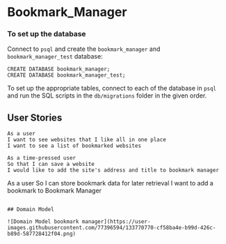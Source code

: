 # Bookmark_Manager

### To set up the database

Connect to `psql` and create the `bookmark_manager` and `bookmark_manager_test` database:

```
CREATE DATABASE bookmark_manager;
CREATE DATABASE bookmark_manager_test;
```

To set up the appropriate tables, 
connect to each of the database in `psql` and run the SQL scripts in the `db/migrations` folder in the given order.

## User Stories

```
As a user
I want to see websites that I like all in one place
I want to see a list of bookmarked websites

As a time-pressed user
So that I can save a website
I would like to add the site's address and title to bookmark manager
```
As a user
So I can store bookmark data for later retrieval
I want to add a bookmark to Bookmark Manager
```

## Domain Model

![Domain Model bookmark manager](https://user-images.githubusercontent.com/77396594/133770770-cf58ba4e-b99d-426c-b89d-587728412f04.png)
